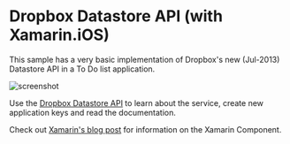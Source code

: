 Dropbox Datastore API (with Xamarin.iOS)
============================
This sample has a very basic implementation of Dropbox's new (Jul-2013) Datastore API in a To Do list application.

![screenshot](https://raw.github.com/conceptdev/TaskCloud/master/Dropbox/Screenshots/iOS1.png)

Use the [Dropbox Datastore API](https://www.dropbox.com/developers/datastore) to learn about the service, create new application keys and read the documentation.

Check out [Xamarin's blog post](http://blog.xamarin.com/a-quick-look-at-dropbox%E2%80%99s-new-datastore-api%E2%80%A6-in-c-sharp/) for information on the Xamarin Component.